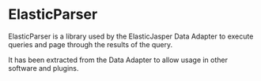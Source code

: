 ElasticParser
=============

ElasticParser is a library used by the ElasticJasper Data Adapter to execute queries and page through the results of the query.

It has been extracted from the Data Adapter to allow usage in other software and plugins.
